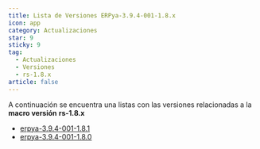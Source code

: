 ```yaml
---
title: Lista de Versiones ERPya-3.9.4-001-1.8.x
icon: app
category: Actualizaciones
star: 9
sticky: 9
tag:
  - Actualizaciones
  - Versiones
  - rs-1.8.x
article: false
---
```


A continuación se encuentra una listas con las versiones relacionadas a la **macro versión** **rs-1.8.x**

- [erpya-3.9.4-001-1.8.1](erpya-3.9.4-001-1.8.1.md)
- [erpya-3.9.4-001-1.8.0](erpya-3.9.4-001-1.8.0.md)

